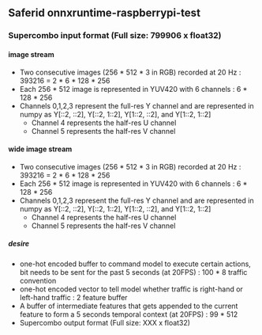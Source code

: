 ## Saferid onnxruntime-raspberrypi-test

### Supercombo input format (Full size: 799906 x float32)
#### image stream
- Two consecutive images (256 * 512 * 3 in RGB) recorded at 20 Hz : 393216 = 2 * 6 * 128 * 256
- Each 256 * 512 image is represented in YUV420 with 6 channels : 6 * 128 * 256
- Channels 0,1,2,3 represent the full-res Y channel and are represented in numpy as Y[::2, ::2], Y[::2, 1::2], Y[1::2, ::2], and Y[1::2, 1::2]
  - Channel 4 represents the half-res U channel
  - Channel 5 represents the half-res V channel
#### wide image stream
- Two consecutive images (256 * 512 * 3 in RGB) recorded at 20 Hz : 393216 = 2 * 6 * 128 * 256
- Each 256 * 512 image is represented in YUV420 with 6 channels : 6 * 128 * 256
- Channels 0,1,2,3 represent the full-res Y channel and are represented in numpy as Y[::2, ::2], Y[::2, 1::2], Y[1::2, ::2], and Y[1::2, 1::2]
  - Channel 4 represents the half-res U channel
  - Channel 5 represents the half-res V channel
##### desire
- one-hot encoded buffer to command model to execute certain actions, bit needs to be sent for the past 5 seconds (at 20FPS) : 100 * 8 traffic convention
- one-hot encoded vector to tell model whether traffic is right-hand or left-hand traffic : 2 feature buffer
- A buffer of intermediate features that gets appended to the current feature to form a 5 seconds temporal context (at 20FPS) : 99 * 512
- Supercombo output format (Full size: XXX x float32)
